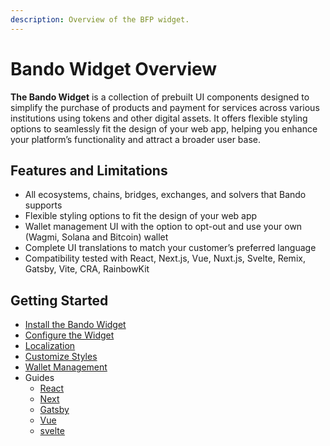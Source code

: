 ```yaml
---
description: Overview of the BFP widget.
---
```


# Bando Widget Overview

**The Bando Widget** is a collection of prebuilt UI components designed to simplify the purchase of products and payment for services across various institutions using tokens and other digital assets. It offers flexible styling options to seamlessly fit the design of your web app, helping you enhance your platform’s functionality and attract a broader user base.

## Features and Limitations

- All ecosystems, chains, bridges, exchanges, and solvers that Bando supports
- Flexible styling options to fit the design of your web app
- Wallet management UI with the option to opt-out and use your own (Wagmi, Solana and Bitcoin) wallet
- Complete UI translations to match your customer’s preferred language
- Compatibility tested with React, Next.js, Vue, Nuxt.js, Svelte, Remix, Gatsby, Vite, CRA, RainbowKit

## Getting Started

- [Install the Bando Widget](widget/install.md)
- [Configure the Widget](widget/configuration.md)
- [Localization](widget/localization.md)
- [Customize Styles](widget/customize-styles.md)
- [Wallet Management](widget/wallet-management.md)
- Guides
  - [React](widget/guides/react.md)
  - [Next](widget/guides/next.md)
  - [Gatsby](widget/guides/gatsby.md)
  - [Vue](widget/guides/vue.md)
  - [svelte](widget/guides/svelte.md)
